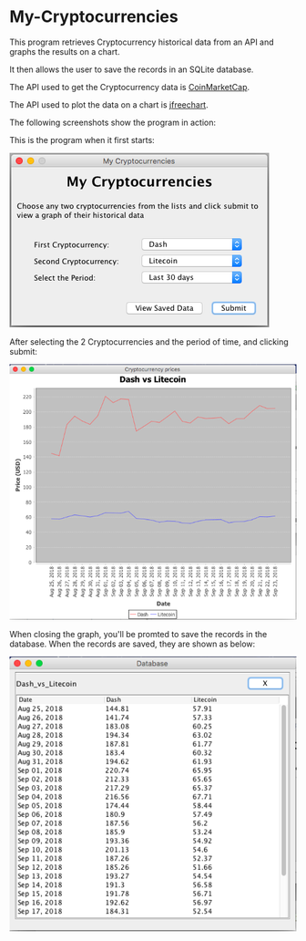 # My-Cryptocurrencies

This program retrieves Cryptocurrency historical data from an API and graphs the results on a chart. 

It then allows the user to save the records in an SQLite database.

The API used to get the Cryptocurrency data is [CoinMarketCap](https://coinmarketcap.com/).

The API used to plot the data on a chart is [jfreechart](http://www.jfree.org/jfreechart/). 


The following screenshots show the program in action: 

This is the program when it first starts:

![image](https://github.com/osama-aboukoura/My-Cryptocurrencies/blob/master/screenshot1.png)

After selecting the 2 Cryptocurrencies and the period of time, and clicking submit: 

![image](https://github.com/osama-aboukoura/My-Cryptocurrencies/blob/master/screenshot2.png)

When closing the graph, you'll be promted to save the records in the database. When the records are saved, they are shown as below: 

![image](https://github.com/osama-aboukoura/My-Cryptocurrencies/blob/master/screenshot3.png)


